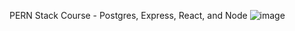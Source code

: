 PERN Stack Course - Postgres, Express, React, and Node
![image](https://user-images.githubusercontent.com/32223929/136929570-76e08bd5-eb18-4b8d-94dd-d0fed97034e5.png)
